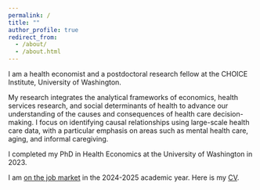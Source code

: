 ```yaml
---
permalink: /
title: ""
author_profile: true
redirect_from: 
  - /about/
  - /about.html
---
```

I am a health economist and a postdoctoral research fellow at the CHOICE Institute, University of Washington.

My research integrates the analytical frameworks of economics, health services research, and social determinants of health to advance our understanding of the causes and consequences of health care decision-making. I focus on identifying causal relationships using large-scale health care data, with a particular emphasis on areas such as mental health care, aging, and informal caregiving. 

I completed my PhD in Health Economics at the University of Washington in 2023.

I am <ins>on the job market</ins> in the 2024-2025 academic year. Here is my [CV](CV_DLee.pdf).
